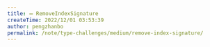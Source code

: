 ```yaml
---
title: ➖ RemoveIndexSignature
createTime: 2022/12/01 03:53:39
author: pengzhanbo
permalink: /note/type-challenges/medium/remove-index-signature/
---
```

